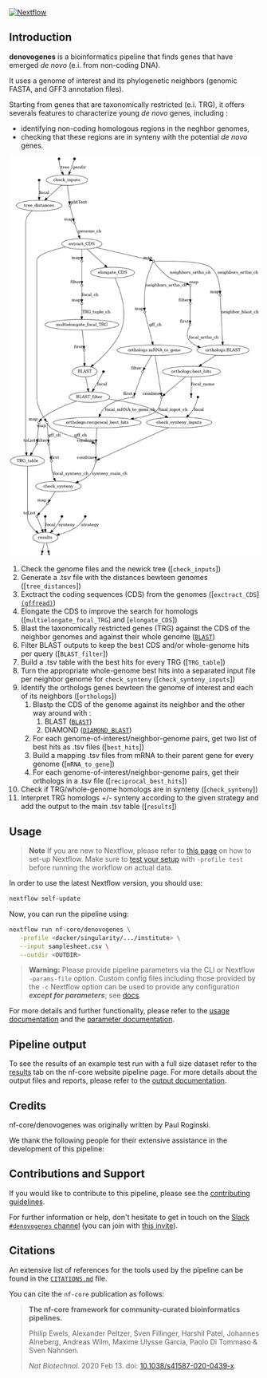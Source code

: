 [![Nextflow](https://img.shields.io/badge/nextflow%20DSL2-%E2%89%A523.04.0-23aa62.svg)](https://www.nextflow.io/)

## Introduction

**denovogenes** is a bioinformatics pipeline that finds genes that have emerged *de novo* (e.i. from non-coding DNA).

It uses a genome of interest and its phylogenetic neighbors (genomic FASTA, and GFF3 annotation files).

Starting from genes that are taxonomically restricted (e.i. TRG), it offers severals features to characterize young *de novo* genes, including :
* identifying non-coding homologous regions in the neghbor genomes,
* checking that these regions are in synteny with the potential *de novo* genes.  

![dag.png](docs/images/dag.png)

<!-- TODO nf-core: Include a figure that guides the user through the major workflow steps. Many nf-core
     workflows use the "tube map" design for that. See https://nf-co.re/docs/contributing/design_guidelines#examples for examples.   -->

1. Check the genome files and the newick tree ([`check_inputs`])
2. Generate a .tsv file with the distances bewteen genomes ([`tree_distances`])
3. Exctract the coding sequences (CDS) from the genomes ([`exctract_CDS`] [`(gffread)`](https://github.com/gpertea/gffread))
4. Elongate the CDS to improve the search for homologs ([`multielongate_focal_TRG`] and [`elongate_CDS`])
5. Blast the taxonomically restricted genes (TRG) against the CDS of the neighbor genomes and against their whole genome ([`BLAST`](https://blast.ncbi.nlm.nih.gov/Blast.cgi))
6. Filter BLAST outputs to keep the best CDS and/or whole-genome hits per query ([`BLAST_filter`])
7. Build a .tsv table with the best hits for every TRG ([`TRG_table`])
8. Turn the appropriate whole-genome best hits into a separated input file per neighbor genome for `check_synteny` ([`check_synteny_inputs`])
9. Identify the orthologs genes bewteen the genome of interest and each of its neighbors ([`orthologs`])
   1. Blastp the CDS of the genome against its neighbor and the other way around with :
      1. BLAST ([`BLAST`](https://blast.ncbi.nlm.nih.gov/Blast.cgi))
      2. DIAMOND ([`DIAMOND_BLAST`](https://github.com/bbuchfink/diamond))
   2. For each genome-of-interest/neighbor-genome pairs, get two list of best hits as .tsv files ([`best_hits`])
   3. Build a mapping .tsv files from mRNA to their parent gene for every genome ([`mRNA_to_gene`])
   4. For each genome-of-interest/neighbor-genome pairs, get their orthologs in a .tsv file ([`reciprocal_best_hits`])
10. Check if TRG/whole-genome homologs are in synteny ([`check_synteny`])
11. Interpret TRG homologs +/- synteny according to the given strategy and add the output to the main .tsv table ([`results`])

## Usage

> **Note**
> If you are new to Nextflow, please refer to [this page](https://www.nextflow.io/docs/latest/getstarted.html) on how
> to set-up Nextflow. Make sure to [test your setup](https://nf-co.re/docs/usage/introduction#how-to-run-a-pipeline)
> with `-profile test` before running the workflow on actual data.

<!-- TODO nf-core: Describe the minimum required steps to execute the pipeline, e.g. how to prepare samplesheets.
     Explain what rows and columns represent. For instance (please edit as appropriate):

First, prepare a samplesheet with your input data that looks as follows:

`samplesheet.csv`:

```csv
sample,fastq_1,fastq_2
CONTROL_REP1,AEG588A1_S1_L002_R1_001.fastq.gz,AEG588A1_S1_L002_R2_001.fastq.gz
```

Each row represents a fastq file (single-end) or a pair of fastq files (paired end).

-->
In order to use the latest Nextflow version, you should use:
```bash
nextflow self-update
```
Now, you can run the pipeline using:

<!-- TODO nf-core: update the following command to include all required parameters for a minimal example -->

```bash
nextflow run nf-core/denovogenes \
   -profile <docker/singularity/.../institute> \
   --input samplesheet.csv \
   --outdir <OUTDIR>
```

> **Warning:**
> Please provide pipeline parameters via the CLI or Nextflow `-params-file` option. Custom config files including those
> provided by the `-c` Nextflow option can be used to provide any configuration _**except for parameters**_;
> see [docs](https://nf-co.re/usage/configuration#custom-configuration-files).

For more details and further functionality, please refer to the [usage documentation](https://nf-co.re/denovogenes/usage) and the [parameter documentation](https://nf-co.re/denovogenes/parameters).

## Pipeline output

To see the results of an example test run with a full size dataset refer to the [results](https://nf-co.re/denovogenes/results) tab on the nf-core website pipeline page.
For more details about the output files and reports, please refer to the
[output documentation](https://nf-co.re/denovogenes/output).

## Credits

nf-core/denovogenes was originally written by Paul Roginski.

We thank the following people for their extensive assistance in the development of this pipeline:

<!-- TODO nf-core: If applicable, make list of people who have also contributed -->

## Contributions and Support

If you would like to contribute to this pipeline, please see the [contributing guidelines](.github/CONTRIBUTING.md).

For further information or help, don't hesitate to get in touch on the [Slack `#denovogenes` channel](https://nfcore.slack.com/channels/denovogenes) (you can join with [this invite](https://nf-co.re/join/slack)).

## Citations

<!-- TODO nf-core: Add citation for pipeline after first release. Uncomment lines below and update Zenodo doi and badge at the top of this file. -->
<!-- If you use  nf-core/denovogenes for your analysis, please cite it using the following doi: [10.5281/zenodo.XXXXXX](https://doi.org/10.5281/zenodo.XXXXXX) -->

<!-- TODO nf-core: Add bibliography of tools and data used in your pipeline -->

An extensive list of references for the tools used by the pipeline can be found in the [`CITATIONS.md`](CITATIONS.md) file.

You can cite the `nf-core` publication as follows:

> **The nf-core framework for community-curated bioinformatics pipelines.**
>
> Philip Ewels, Alexander Peltzer, Sven Fillinger, Harshil Patel, Johannes Alneberg, Andreas Wilm, Maxime Ulysse Garcia, Paolo Di Tommaso & Sven Nahnsen.
>
> _Nat Biotechnol._ 2020 Feb 13. doi: [10.1038/s41587-020-0439-x](https://dx.doi.org/10.1038/s41587-020-0439-x).
